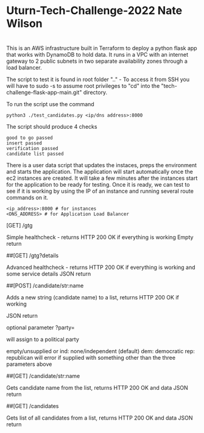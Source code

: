 # Uturn-Tech-Challenge-2022 Nate Wilson
# 

This is an AWS infrastructure built in Terraform to deploy a python flask app that works with DynamoDB to hold data. It runs in a VPC with an internet gateway to 2 public subnets in two separate availability zones through a load balancer.

The script to test it is found in root folder ".." -  To access it from SSH you will have to sudo -s to assume root privileges to "cd" into the "tech-challenge-flask-app-main.git" directory.  

To run the script use the command

```python3 ./test_candidates.py <ip/dns address>:8000```

The script should produce 4 checks

```
good to go passed 
insert passed
verification passed
candidate list passed
```
There is a user data script that updates the instaces, preps the environment and starts the application. The application will start automatically once the ec2 instances are created. It will take a few minutes after the instances start for the application to be ready for testing. Once it is ready, we can test to see if it is working by using the IP of an instance and running several route commands on it. 

```
<ip_address>:8000 # for instances
<DNS_ADDRESS> # for Application Load Balancer
```   

[GET] /gtg

Simple healthcheck - returns HTTP 200 OK if everything is working
Empty return

##[GET] /gtg?details

Advanced healthcheck - returns HTTP 200 OK if everything is working and some service details
JSON return

##[POST] /candidate/str:name

Adds a new string (candidate name) to a list, returns HTTP 200 OK if working

JSON return

optional parameter ?party=

will assign to a political party

empty/unsupplied or ind: none/independent (default)
dem: democratic
rep: republican
will error if supplied with something other than the three parameters above

##[GET] /candidate/str:name

Gets candidate name from the list, returns HTTP 200 OK and data
JSON return

##[GET] /candidates

Gets list of all candidates from a list, returns HTTP 200 OK and data
JSON return
